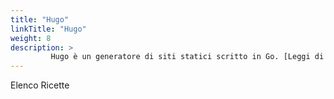 ```yaml
---
title: "Hugo"
linkTitle: "Hugo"
weight: 8
description: >
         Hugo è un generatore di siti statici scritto in Go. [Leggi di più](https://gohugo.io/about/what-is-hugo/)
---
```


Elenco Ricette
